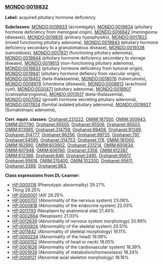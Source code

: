
### [MONDO:0019832](http://purl.obolibrary.org/obo/MONDO_0019832)
**Label:** acquired pituitary hormone deficiency

**Subclasses:** [MONDO:0019933](http://purl.obolibrary.org/obo/MONDO_0019933) (acromegaly), [MONDO:0019834](http://purl.obolibrary.org/obo/MONDO_0019834) (pituitary hormone deficiency from meningeal origin), [MONDO:0016642](http://purl.obolibrary.org/obo/MONDO_0016642) (meningioma (disease)), [MONDO:0019835](http://purl.obolibrary.org/obo/MONDO_0019835) (primary hypophysitis), [MONDO:0017822](http://purl.obolibrary.org/obo/MONDO_0017822) (mixed functioning pituitary adenoma), [MONDO:0019843](http://purl.obolibrary.org/obo/MONDO_0019843) (pituitary hormone deficiency secondary to a granulomatous disease), [MONDO:0019338](http://purl.obolibrary.org/obo/MONDO_0019338) (sarcoidosis), [MONDO:0017821](http://purl.obolibrary.org/obo/MONDO_0017821) (functioning pituitary adenoma), [MONDO:0019844](http://purl.obolibrary.org/obo/MONDO_0019844) (pituitary hormone deficiency secondary to storage disease), [MONDO:0019613](http://purl.obolibrary.org/obo/MONDO_0019613) (non-functioning pituitary adenoma), [MONDO:0019833](http://purl.obolibrary.org/obo/MONDO_0019833) (pituitary hormone deficiency from tumoral origin), [MONDO:0019841](http://purl.obolibrary.org/obo/MONDO_0019841) (pituitary hormone defiency from vascular origin), [MONDO:0019402](http://purl.obolibrary.org/obo/MONDO_0019402) (beta thalassemia), [MONDO:0018076](http://purl.obolibrary.org/obo/MONDO_0018076) (tuberculosis), [MONDO:0008978](http://purl.obolibrary.org/obo/MONDO_0008978) (chordoma (disease)), [MONDO:0008813](http://purl.obolibrary.org/obo/MONDO_0008813) (arachnoid cyst), [MONDO:0020471](http://purl.obolibrary.org/obo/MONDO_0020471) (pituitary adenoma), [MONDO:0018907](http://purl.obolibrary.org/obo/MONDO_0018907) (craniopharyngioma), [MONDO:0013517](http://purl.obolibrary.org/obo/MONDO_0013517) (beta-thalassemia), [MONDO:0007052](http://purl.obolibrary.org/obo/MONDO_0007052) (growth hormone secreting pituitary adenoma), [MONDO:0017824](http://purl.obolibrary.org/obo/MONDO_0017824) (familial isolated pituitary adenoma), [MONDO:0019927](http://purl.obolibrary.org/obo/MONDO_0019927) (Somatotropic adenoma), 

**Corr. equiv. classes:** [Orphanet:231222](http://www.orpha.net/ORDO/Orphanet_231222), [OMIM:187550](http://purl.obolibrary.org/obo/OMIM_187550), [OMIM:300943](http://purl.obolibrary.org/obo/OMIM_300943), [OMIM:207790](http://purl.obolibrary.org/obo/OMIM_207790), [Orphanet:95505](http://www.orpha.net/ORDO/Orphanet_95505), [Orphanet:95506](http://www.orpha.net/ORDO/Orphanet_95506), [Orphanet:95503](http://www.orpha.net/ORDO/Orphanet_95503), [OMIM:613985](http://purl.obolibrary.org/obo/OMIM_613985), [Orphanet:314759](http://www.orpha.net/ORDO/Orphanet_314759), [Orphanet:99408](http://www.orpha.net/ORDO/Orphanet_99408), [Orphanet:91349](http://www.orpha.net/ORDO/Orphanet_91349), [Orphanet:314777](http://www.orpha.net/ORDO/Orphanet_314777), [Orphanet:96256](http://www.orpha.net/ORDO/Orphanet_96256), [Orphanet:99725](http://www.orpha.net/ORDO/Orphanet_99725), [Orphanet:797](http://www.orpha.net/ORDO/Orphanet_797), [Orphanet:54595](http://www.orpha.net/ORDO/Orphanet_54595), [Orphanet:314753](http://www.orpha.net/ORDO/Orphanet_314753), [Orphanet:178](http://www.orpha.net/ORDO/Orphanet_178), [OMIM:181000](http://purl.obolibrary.org/obo/OMIM_181000), [OMIM:182990](http://purl.obolibrary.org/obo/OMIM_182990), [OMIM:603902](http://purl.obolibrary.org/obo/OMIM_603902), [Orphanet:231214](http://www.orpha.net/ORDO/Orphanet_231214), [OMIM:600634](http://purl.obolibrary.org/obo/OMIM_600634), [OMIM:607948](http://purl.obolibrary.org/obo/OMIM_607948), [OMIM:606190](http://purl.obolibrary.org/obo/OMIM_606190), [Orphanet:2356](http://www.orpha.net/ORDO/Orphanet_2356), [OMIM:612387](http://purl.obolibrary.org/obo/OMIM_612387), [OMIM:612388](http://purl.obolibrary.org/obo/OMIM_612388), [Orphanet:848](http://www.orpha.net/ORDO/Orphanet_848), [Orphanet:2495](http://www.orpha.net/ORDO/Orphanet_2495), [Orphanet:95617](http://www.orpha.net/ORDO/Orphanet_95617), [Orphanet:95618](http://www.orpha.net/ORDO/Orphanet_95618), [OMIM:215400](http://purl.obolibrary.org/obo/OMIM_215400), [OMIM:102200](http://purl.obolibrary.org/obo/OMIM_102200), [Orphanet:95611](http://www.orpha.net/ORDO/Orphanet_95611), [Orphanet:3389](http://www.orpha.net/ORDO/Orphanet_3389), [Orphanet:963](http://www.orpha.net/ORDO/Orphanet_963), 

**Class expressions from DL-Learner:**

- [HP:0000118](http://purl.obolibrary.org/obo/HP_0000118) (Phenotypic abnormality) 29.27%
- Thing 29.25%
- [HP:0000001](http://purl.obolibrary.org/obo/HP_0000001) (All) 29.25%
- [HP:0000707](http://purl.obolibrary.org/obo/HP_0000707) (Abnormality of the nervous system) 23.08%
- [HP:0000818](http://purl.obolibrary.org/obo/HP_0000818) (Abnormality of the endocrine system) 22.03%
- [HP:0011793](http://purl.obolibrary.org/obo/HP_0011793) (Neoplasm by anatomical site) 21.40%
- [HP:0002664](http://purl.obolibrary.org/obo/HP_0002664) (Neoplasm) 21.03%
- [HP:0012639](http://purl.obolibrary.org/obo/HP_0012639) (Abnormality of nervous system morphology) 20.99%
- [HP:0000924](http://purl.obolibrary.org/obo/HP_0000924) (Abnormality of the skeletal system) 20.51%
- [HP:0011842](http://purl.obolibrary.org/obo/HP_0011842) (Abnormality of skeletal morphology) 19.11%
- [HP:0000234](http://purl.obolibrary.org/obo/HP_0000234) (Abnormality of the head) 19.09%
- [HP:0000152](http://purl.obolibrary.org/obo/HP_0000152) (Abnormality of head or neck) 19.05%
- [HP:0001626](http://purl.obolibrary.org/obo/HP_0001626) (Abnormality of the cardiovascular system) 18.39%
- [HP:0001939](http://purl.obolibrary.org/obo/HP_0001939) (Abnormality of metabolism/homeostasis) 18.24%
- [HP:0009121](http://purl.obolibrary.org/obo/HP_0009121) (Abnormal axial skeleton morphology) 18.18%


